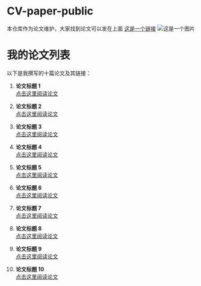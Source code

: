 # CV-paper-public
本仓库作为论文维护，大家找到论文可以发在上面
[这是一个链接](https://www.example.com)
![这是一个图片](https://www.example.com/image.png)
# 我的论文列表

以下是我撰写的十篇论文及其链接：

1. **论文标题 1**  
   [点击这里阅读论文](https://example.com/paper1)

2. **论文标题 2**  
   [点击这里阅读论文](https://example.com/paper2)

3. **论文标题 3**  
   [点击这里阅读论文](https://example.com/paper3)

4. **论文标题 4**  
   [点击这里阅读论文](https://example.com/paper4)

5. **论文标题 5**  
   [点击这里阅读论文](https://example.com/paper5)

6. **论文标题 6**  
   [点击这里阅读论文](https://example.com/paper6)

7. **论文标题 7**  
   [点击这里阅读论文](https://example.com/paper7)

8. **论文标题 8**  
   [点击这里阅读论文](https://example.com/paper8)

9. **论文标题 9**  
   [点击这里阅读论文](https://example.com/paper9)

10. **论文标题 10**  
    [点击这里阅读论文](https://example.com/paper10)
